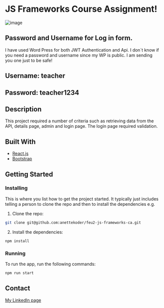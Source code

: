 # JS Frameworks Course Assignment!

![image](https://user-images.githubusercontent.com/69402230/196057675-2590d0df-8624-46d2-97a6-cb3b3a8a8240.jpg)


## Password and Username for Log in form.

I have used Word Press for both JWT Authentication and Api. I don`t know if you need a password and username since my WP is public. I am sending you one just to be safe!

## Username: teacher
## Password: teacher1234


## Description
This project required a number of criteria such as retrieving data from the API, details page, admin and login page. The login page required validation.

## Built With

- [React.js](https://reactjs.org/)
- [Bootstrap](https://getbootstrap.com)

## Getting Started

### Installing

This is where you list how to get the project started. It typically just includes telling a person to clone the repo and then to install the dependencies e.g.

1. Clone the repo:

```bash
git clone git@github.com:anettekoder/feu2-js-frameworks-ca.git
```

2. Install the dependencies:

```
npm install
```

### Running


To run the app, run the following commands:

```bash
npm run start
```


## Contact

[My LinkedIn page](https://www.linkedin.com/in/anette-pedersen1/)


